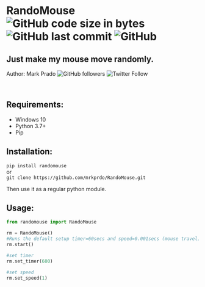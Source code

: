 # RandoMouse ![GitHub code size in bytes](https://img.shields.io/github/languages/code-size/mrkprdo/RandoMouse) ![GitHub last commit](https://img.shields.io/github/last-commit/mrkprdo/RandoMouse) ![GitHub](https://img.shields.io/github/license/mrkprdo/randomouse) 

## Just make my mouse move randomly.
Author: Mark Prado ![GitHub followers](https://img.shields.io/github/followers/mrkprdo?label=follow%20@mrkprdo&style=social) ![Twitter Follow](https://img.shields.io/twitter/follow/mrkprdo?style=social)

<br>

## Requirements:
- Windows 10
- Python 3.7+
- Pip


## Installation:

`pip install randomouse`
<br>
or
<br>
`git clone https://github.com/mrkprdo/RandoMouse.git`

Then use it as a regular python module.

## Usage:

```python
from randomouse import RandoMouse

rm = RandoMouse()
#Runs the default setup timer=60secs and speed=0.001secs (mouse travel)
rm.start()

#set timer
rm.set_timer(600)

#set speed
rm.set_speed(1)
```

